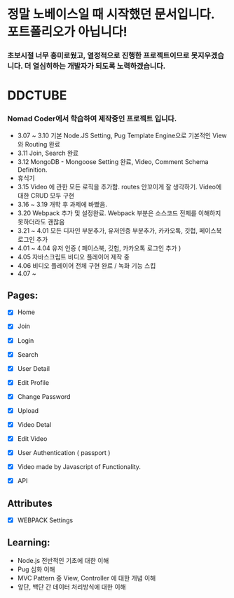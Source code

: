 # 정말 노베이스일 때 시작했던 문서입니다. 포트폴리오가 아닙니다!
### 초보시절 너무 흥미로웠고, 열정적으로 진행한 프로젝트이므로 못지우겠습니다. 더 열심히하는 개발자가 되도록 노력하겠습니다.

# DDCTUBE

### Nomad Coder에서 학습하여 제작중인 프로젝트 입니다.

- 3.07 ~ 3.10 기본 Node.JS Setting, Pug Template Engine으로 기본적인 View 와 Routing 완료
- 3.11 Join, Search 완료
- 3.12 MongoDB - Mongoose Setting 완료, Video, Comment Schema Definition.
- 휴식기
- 3.15 Video 에 관한 모든 로직을 추가함. routes 안꼬이게 잘 생각하기. Video에 대한 CRUD 모두 구현
- 3.16 ~ 3.19 개학 후 과제에 바빴음.
- 3.20 Webpack 추가 및 설정완료. Webpack 부분은 소스코드 전체를 이해하지 못하더라도 괜찮음
- 3.21 ~ 4.01 모든 디자인 부분추가, 유저인증 부분추가, 카카오톡, 깃헙, 페이스북 로그인 추가
- 4.01 ~ 4.04 유저 인증 ( 페이스북, 깃헙, 카카오톡 로그인 추가 )
- 4.05 자바스크립트 비디오 플레이어 제작 중
- 4.06 비디오 플레이어 전체 구현 완료 / 녹화 기능 스킵
- 4.07 ~ 

## Pages:
- [x] Home
- [x] Join
- [x] Login
- [x] Search
- [x] User Detail
- [x] Edit Profile
- [x] Change Password
- [x] Upload
- [x] Video Detal
- [x] Edit Video
- [x] User Authentication ( passport )
- [x] Video made by Javascript of Functionality.
- [x] API 


## Attributes
- [x] WEBPACK Settings


## Learning:
- Node.js 전반적인 기초에 대한 이해
- Pug 심화 이해
- MVC Pattern 중 View, Controller 에 대한 개념 이해
- 앞단, 백단 간 데이터 처리방식에 대한 이해
